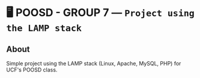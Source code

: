 # 🖥️ POOSD - GROUP 7  —  **`Project using the LAMP stack`**

## **About**
Simple project using the LAMP stack (Linux, Apache, MySQL, PHP) for UCF's POOSD class.
